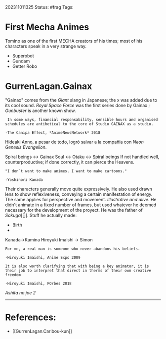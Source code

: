 202311011325
Status: #frag
Tags: 

# First Mecha Animes

Tomino as one of the first MECHA creators of his times; most of his characters speak in a very strange way. 
- Superobot
- Gundam 
- Getter Robo
# GurrenLagan.Gainax

"Gainax" comes from the *Giant* slang in Japanese; the x was added due to its cool sound. 
*Royal Space Force* was the first series done by Gainax ; *Gunbuster* is another known show. 

```ad-quote
 In some ways, financial responsability, sensible hours and organised schedules are antihetical to the core of Studio GAINAX as a studio. 

-The Canipa Effect, *AnimeNewsNetwork* 2018
```

Hideaki Anno, a pesar de todo, logró salvar a la compañía con *Neon Genesis Evangelion*.

Spiral beings <-> Gainax Soul <-> Otaku <-> Spiral beings
If not handled well, counterproductive; if done correctly, it can pierce the Heavens. 

```ad-quote
"I don´t want to make animes. I want to make cartoons."

-Yoshinori Kanada
```

Their characters generally move quite expressively. He also used drawn lens to show reflexiveness, conveying a certain manifestation of energy. The same applies for perspective and movement. *Illustrative and alive*. 
He didn't animate in a fixed number of frames, but used whatever he deemed necessary for the development of the proyect. He was the father of *Sakuga*[[]]. 
Stuff he actually made: 
- Birth 
- 

Kanada->Kamina
Hiroyuki Imaishi -> Simon

```ad-quote
For me, a real man is someone who never abandons his beliefs.

-Hiroyuki Imaishi, Anime Expo 2009
```

```ad-quote
It is also worth clarifying that with being a key animator, it is their job to interpret that direct in therms of their own creative freedom 

-Hiroyuki Imaishi, FOrbes 2018
```

*Ashita no joe 2* 

---
# References:
- [[GurrenLagan.Caribou-kun]]
